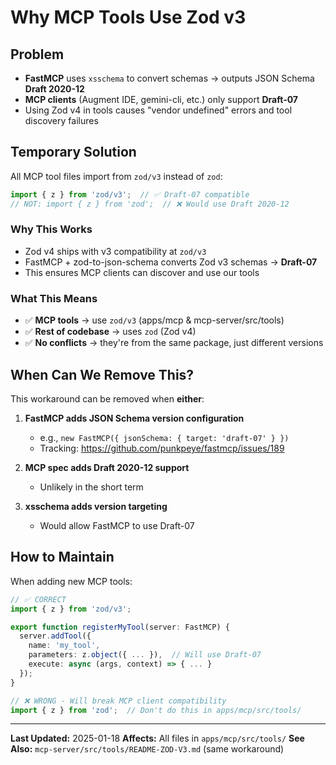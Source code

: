 # Why MCP Tools Use Zod v3

## Problem

- **FastMCP** uses `xsschema` to convert schemas → outputs JSON Schema **Draft 2020-12**
- **MCP clients** (Augment IDE, gemini-cli, etc.) only support **Draft-07**
- Using Zod v4 in tools causes "vendor undefined" errors and tool discovery failures

## Temporary Solution

All MCP tool files import from `zod/v3` instead of `zod`:

```typescript
import { z } from 'zod/v3';  // ✅ Draft-07 compatible
// NOT: import { z } from 'zod';  // ❌ Would use Draft 2020-12
```

### Why This Works

- Zod v4 ships with v3 compatibility at `zod/v3`
- FastMCP + zod-to-json-schema converts Zod v3 schemas → **Draft-07**
- This ensures MCP clients can discover and use our tools

### What This Means

- ✅ **MCP tools** → use `zod/v3` (apps/mcp & mcp-server/src/tools)
- ✅ **Rest of codebase** → uses `zod` (Zod v4)
- ✅ **No conflicts** → they're from the same package, just different versions

## When Can We Remove This?

This workaround can be removed when **either**:

1. **FastMCP adds JSON Schema version configuration**
   - e.g., `new FastMCP({ jsonSchema: { target: 'draft-07' } })`
   - Tracking: https://github.com/punkpeye/fastmcp/issues/189

2. **MCP spec adds Draft 2020-12 support**
   - Unlikely in the short term

3. **xsschema adds version targeting**
   - Would allow FastMCP to use Draft-07

## How to Maintain

When adding new MCP tools:

```typescript
// ✅ CORRECT
import { z } from 'zod/v3';

export function registerMyTool(server: FastMCP) {
  server.addTool({
    name: 'my_tool',
    parameters: z.object({ ... }),  // Will use Draft-07
    execute: async (args, context) => { ... }
  });
}
```

```typescript
// ❌ WRONG - Will break MCP client compatibility
import { z } from 'zod';  // Don't do this in apps/mcp/src/tools/
```

---

**Last Updated:** 2025-01-18
**Affects:** All files in `apps/mcp/src/tools/`
**See Also:** `mcp-server/src/tools/README-ZOD-V3.md` (same workaround)
